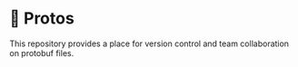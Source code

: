 # 📒 Protos

This repository provides a place for version control and team collaboration on protobuf files.
